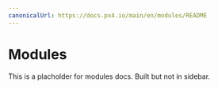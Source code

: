 ```yaml
---
canonicalUrl: https://docs.px4.io/main/en/modules/README
---
```


# Modules

This is a placholder for modules docs.
Built but not in sidebar.
